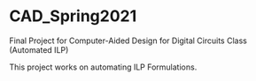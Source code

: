 # CAD_Spring2021
Final Project for Computer-Aided Design for Digital Circuits Class (Automated ILP)

This project works on automating ILP Formulations.
